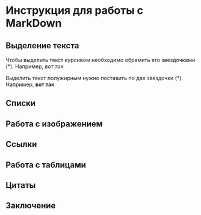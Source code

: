 # Инструкция для работы с MarkDown

## Выделение текста

Чтобы выделить текст курсивом необходимо обрамить его звездочками (*). Например, *вот так*

Выделить текст полужирным нужно поставить по две звездочки (*). Например, **вот так** 

## Списки 

## Работа с изображением

## Ссылки

## Работа с таблицами

## Цитаты

## Заключение